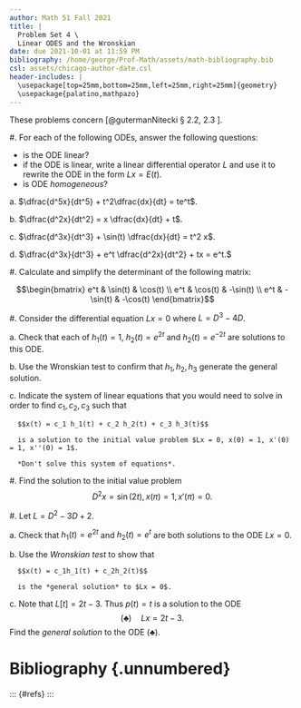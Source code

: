 ```yaml
---
author: Math 51 Fall 2021
title: |
  Problem Set 4 \
  Linear ODES and the Wronskian
date: due 2021-10-01 at 11:59 PM
bibliography: /home/george/Prof-Math/assets/math-bibliography.bib
csl: assets/chicago-author-date.csl
header-includes: |
  \usepackage[top=25mm,bottom=25mm,left=25mm,right=25mm]{geometry}
  \usepackage{palatino,mathpazo}
---
```


These problems concern [@gutermanNitecki § 2.2, 2.3 ].

#. For each of the following ODEs, answer the following questions:
   - is the ODE  linear? 
   - if the ODE is linear, write a linear differential operator $L$
     and use it to rewrite the ODE in the form $Lx = E(t)$.
   - is ODE *homogeneous*?
   
   a. $\dfrac{d^5x}{dt^5} + t^2\dfrac{dx}{dt} = te^t$.
   
   
   b. $\dfrac{d^2x}{dt^2} = x \dfrac{dx}{dt} + t$.
   
   c. $\dfrac{d^3x}{dt^3} + \sin(t) \dfrac{dx}{dt} = t^2 x$.
   
   d. $\dfrac{d^3x}{dt^3} + e^t \dfrac{d^2x}{dt^2} + tx = e^t.$

#. Calculate and simplify the determinant of the following matrix:

   $$\begin{bmatrix}
    e^t & \sin(t) & \cos(t) \\
	e^t & \cos(t) & -\sin(t) \\
	e^t & -\sin(t) & -\cos(t) 
   \end{bmatrix}$$

#. Consider the differential equation $Lx = 0$ where
   $L = D^3 - 4D$.
   
   a. Check that each of $h_1(t) = 1$, $h_2(t) = e^{2t}$ and $h_2(t) =
      e^{-2t}$ are solutions to this ODE.
   
   b. Use the Wronskian test to confirm that $h_1,h_2,h_3$ generate
      the general solution.

   c. Indicate the system of linear equations that you would need to
      solve in order to find $c_1,c_2,c_3$ such that
	  
	  $$x(t) = c_1 h_1(t) + c_2 h_2(t) + c_3 h_3(t)$$
	  
	  is a solution to the initial value problem $Lx = 0, x(0) = 1, x'(0) = 1, x''(0) = 1$.

      *Don't solve this system of equations*.

#. Find the solution to the initial value problem
   $$D^2 x = \sin(2t), x(\pi) = 1, x'(\pi) = 0.$$

#. Let $L = D^2 - 3D + 2$.  

   a. Check that $h_1(t) = e^{2t}$ and $h_2(t) = e^t$ are both
      solutions to the ODE $Lx = 0$.
    

   b. Use the *Wronskian test* to show that 
   
      $$x(t) = c_1h_1(t) + c_2h_2(t)$$
	  
	  is the *general solution* to $Lx = 0$.
	  
   c. Note that $L[t] = 2t - 3$.
      Thus $p(t) = t$ is a solution to the ODE
	  $$(\clubsuit) \quad L x = 2t - 3.$$
	  Find the *general solution* to the ODE $(\clubsuit)$.


# Bibliography {.unnumbered} 

::: {#refs}
:::
